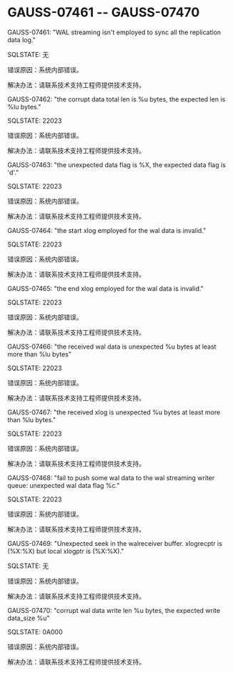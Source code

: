 # GAUSS-07461 -- GAUSS-07470

GAUSS-07461: "WAL streaming isn't employed to sync all the replication data log."

SQLSTATE: 无

错误原因：系统内部错误。

解决办法：请联系技术支持工程师提供技术支持。

GAUSS-07462: "the corrupt data total len is %u bytes, the expected len is %lu bytes."

SQLSTATE: 22023

错误原因：系统内部错误。

解决办法：请联系技术支持工程师提供技术支持。

GAUSS-07463: "the unexpected data flag is %X, the expected data flag is 'd'."

SQLSTATE: 22023

错误原因：系统内部错误。

解决办法：请联系技术支持工程师提供技术支持。

GAUSS-07464: "the start xlog employed for the wal data is invalid."

SQLSTATE: 22023

错误原因：系统内部错误。

解决办法：请联系技术支持工程师提供技术支持。

GAUSS-07465: "the end xlog employed for the wal data is invalid."

SQLSTATE: 22023

错误原因：系统内部错误。

解决办法：请联系技术支持工程师提供技术支持。

GAUSS-07466: "the received wal data is unexpected %u bytes at least more than %lu bytes"

SQLSTATE: 22023

错误原因：系统内部错误。

解决办法：请联系技术支持工程师提供技术支持。

GAUSS-07467: "the received xlog is unexpected %u bytes at least more than %lu bytes."

SQLSTATE: 22023

错误原因：系统内部错误。

解决办法：请联系技术支持工程师提供技术支持。

GAUSS-07468: "fail to push some wal data to the wal streaming writer queue: unexpected wal data flag %c."

SQLSTATE: 22023

错误原因：系统内部错误。

解决办法：请联系技术支持工程师提供技术支持。

GAUSS-07469: "Unexpected seek in the walreceiver buffer. xlogrecptr is \(%X:%X\) but local xlogptr is \(%X:%X\)."

SQLSTATE: 无

错误原因：系统内部错误。

解决办法：请联系技术支持工程师提供技术支持。

GAUSS-07470: "corrupt wal data write len %u bytes, the expected write data\_size %u"

SQLSTATE: 0A000

错误原因：系统内部错误。

解决办法：请联系技术支持工程师提供技术支持。

